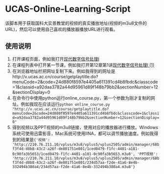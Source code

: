 # UCAS-Online-Learning-Script
该脚本用于获取国科大实景教堂的视频的真实播放地址(视频的m3u8文件的URL)，然后可以使用自己喜欢的播放器播放URL进行观看。


## 使用说明
1. 打开课程页面，例如我打开[现代数字信号处理I](http://v.ucas.ac.cn/course/CourseIndex.do?menuCode=2&courseid=24d880f8597e4405a611391cd4b8fbdc)
2. 在课程列表中打开某一节课，例如我打开第12章第1讲[现代数字信号处理I (1)](http://v.ucas.ac.cn/course/getplaytitle.do?menuCode=2&code=24d880f8597e4405a611391cd4b8fbdc&classcode=1&classid=a92daa3782a44d95961d89f148b79bb2&sectionNumber=12&sectionDisplay=0)
3. 在浏览器地址栏把网址复制下来。例如我得到的网址是http://v.ucas.ac.cn/course/getplaytitle.do?menuCode=2&code=24d880f8597e4405a611391cd4b8fbdc&classcode=1&classid=a92daa3782a44d95961d89f148b79bb2&sectionNumber=12&sectionDisplay=0
4. 在命令行中使用python运行online_course.py，第一个参数为刚才复制的网址。例如我现在应该运行`python online_course.py "http://v.ucas.ac.cn/course/getplaytitle.do?menuCode=2&code=24d880f8597e4405a611391cd4b8fbdc&classcode=1&classid=a92daa3782a44d95961d89f148b79bb2&sectionNumber=12&sectionDisplay=0"`
5. 得到视频以及PPT视频的m3u8链接，使用对应的播放器进行播放。Windows系统可使用迅雷影音，Mac系统可使用IINA，都可以调节播放速度。例如我得到的结果是`{'视频': 'http://210.76.211.10/vplus/m3u8/vplus5/vplus2505/admin/manager/68bf3f4d-d8b8-43c2-a26f-de801751e801/1ced0479-f1fc-4401-a181-0c90fa3b5653/1ced0479-f1fc-4401-a181-0c90fa3b5653.m3u8', 'PPT视频': 'http://210.76.211.10/vplus/m3u8/vplus5/vplus2505/admin/manager/68bf3f4d-d8b8-43c2-a26f-de801751e801/234d57aa-f2de-41a6-8e4b-332494b380a4/234d57aa-f2de-41a6-8e4b-332494b380a4.m3u8'}`
